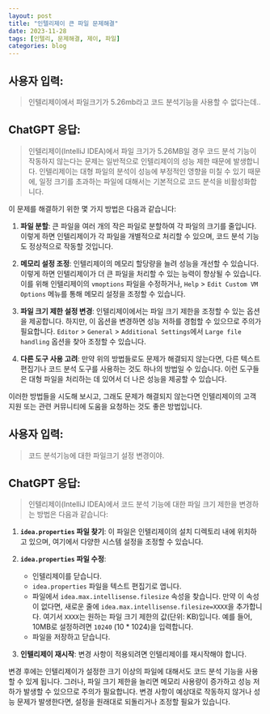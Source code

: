 ```yaml
---
layout: post
title: "인텔리제이 큰 파일 문제해결"
date: 2023-11-28
tags: [인텔리, 문제해결, 제이, 파일]
categories: blog
---
```


## 사용자 입력:
> 인텔리제이에서 파일크기가 5.26mb라고 코드 분석기능을 사용할 수 없다는데..

## ChatGPT 응답:
> 인텔리제이(IntelliJ IDEA)에서 파일 크기가 5.26MB일 경우 코드 분석 기능이 작동하지 않는다는 문제는 일반적으로 인텔리제이의 성능 제한 때문에 발생합니다. 인텔리제이는 대형 파일의 분석이 성능에 부정적인 영향을 미칠 수 있기 때문에, 일정 크기를 초과하는 파일에 대해서는 기본적으로 코드 분석을 비활성화합니다.

이 문제를 해결하기 위한 몇 가지 방법은 다음과 같습니다:

1. **파일 분할**: 큰 파일을 여러 개의 작은 파일로 분할하여 각 파일의 크기를 줄입니다. 이렇게 하면 인텔리제이가 각 파일을 개별적으로 처리할 수 있으며, 코드 분석 기능도 정상적으로 작동할 것입니다.

2. **메모리 설정 조정**: 인텔리제이의 메모리 할당량을 늘려 성능을 개선할 수 있습니다. 이렇게 하면 인텔리제이가 더 큰 파일을 처리할 수 있는 능력이 향상될 수 있습니다. 이를 위해 인텔리제이의 `vmoptions` 파일을 수정하거나, `Help` > `Edit Custom VM Options` 메뉴를 통해 메모리 설정을 조정할 수 있습니다.

3. **파일 크기 제한 설정 변경**: 인텔리제이에서는 파일 크기 제한을 조정할 수 있는 옵션을 제공합니다. 하지만, 이 옵션을 변경하면 성능 저하를 경험할 수 있으므로 주의가 필요합니다. `Editor` > `General` > `Additional Settings`에서 `Large file handling` 옵션을 찾아 조정할 수 있습니다.

4. **다른 도구 사용 고려**: 만약 위의 방법들로도 문제가 해결되지 않는다면, 다른 텍스트 편집기나 코드 분석 도구를 사용하는 것도 하나의 방법일 수 있습니다. 이런 도구들은 대형 파일을 처리하는 데 있어서 더 나은 성능을 제공할 수 있습니다.

이러한 방법들을 시도해 보시고, 그래도 문제가 해결되지 않는다면 인텔리제이의 고객 지원 또는 관련 커뮤니티에 도움을 요청하는 것도 좋은 방법입니다.

## 사용자 입력:
> 코드 분석기능에 대한 파일크기 설정 변경이야.

## ChatGPT 응답:
> 인텔리제이(IntelliJ IDEA)에서 코드 분석 기능에 대한 파일 크기 제한을 변경하는 방법은 다음과 같습니다:

1. **`idea.properties` 파일 찾기**: 이 파일은 인텔리제이의 설치 디렉토리 내에 위치하고 있으며, 여기에서 다양한 시스템 설정을 조정할 수 있습니다.

2. **`idea.properties` 파일 수정**:
    - 인텔리제이를 닫습니다.
    - `idea.properties` 파일을 텍스트 편집기로 엽니다.
    - 파일에서 `idea.max.intellisense.filesize` 속성을 찾습니다. 만약 이 속성이 없다면, 새로운 줄에 `idea.max.intellisense.filesize=XXXX`을 추가합니다. 여기서 `XXXX`는 원하는 파일 크기 제한의 값(단위: KB)입니다. 예를 들어, 10MB로 설정하려면 `10240` (10 * 1024)을 입력합니다.
    - 파일을 저장하고 닫습니다.

3. **인텔리제이 재시작**: 변경 사항이 적용되려면 인텔리제이를 재시작해야 합니다.

변경 후에는 인텔리제이가 설정한 크기 이상의 파일에 대해서도 코드 분석 기능을 사용할 수 있게 됩니다. 그러나, 파일 크기 제한을 늘리면 메모리 사용량이 증가하고 성능 저하가 발생할 수 있으므로 주의가 필요합니다. 변경 사항이 예상대로 작동하지 않거나 성능 문제가 발생한다면, 설정을 원래대로 되돌리거나 조정할 필요가 있습니다.

